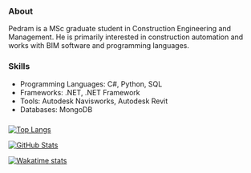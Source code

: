 ### About
Pedram is a MSc graduate student in Construction Engineering and Management. He is primarily interested in construction automation and works with BIM software and programming languages.

### Skills
- Programming Languages: C#, Python, SQL
- Frameworks: .NET, .NET Framework
- Tools: Autodesk Navisworks, Autodesk Revit
- Databases: MongoDB

### 
[![Top Langs](https://github-readme-stats.vercel.app/api/top-langs/?username=PedramElmi&layout=compact&count_private=true&show_icons=true&&theme=dark)](https://github.com/PedramElmi)

[![GitHub Stats](https://github-readme-stats.vercel.app/api?username=PedramElmi&count_private=true&show_icons=true&theme=dark)](https://github.com/PedramElmi)

[![Wakatime stats](https://github-readme-stats.vercel.app/api/wakatime?theme=dark&username=PedramElmi&layout=compact)](https://wakatime.com/@PedramElmi)
